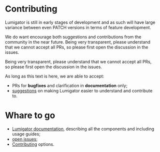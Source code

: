 # Contributing

Lumigator is still in early stages of development and as such will have
large variance between even PATCH versions in terms of feature development.

We do want encourage both suggestions and contributions from the community in the near future. Being very transparent, please understand that we cannot accept all PRs, so please first open the discussion in the issues.

Being very transparent, please understand that we cannot accept all PRs, so please first open the discussion in the issues.

As long as this text is here, we are able to accept:

* PRs for **bugfixes** and clarification in **documentation** only;
* [suggestions](https://github.com/mozilla-ai/lumigator/issues/new?assignees=&labels=&projects=&template=feature_request.md&title=) on making Lumigator easier to understand and contribute to.


# Whare to go

* [Lumigator documentation](https://mozilla-ai.github.io/lumigator/), describing all the components and including usage guides;
* [open issues](https://github.com/mozilla-ai/lumigator/issues);
* [Contributing](https://github.com/mozilla-ai/lumigator/blob/19b9adefe4a78c42b784461d92b92838b9662564/CONTRIBUTING.md) options.
